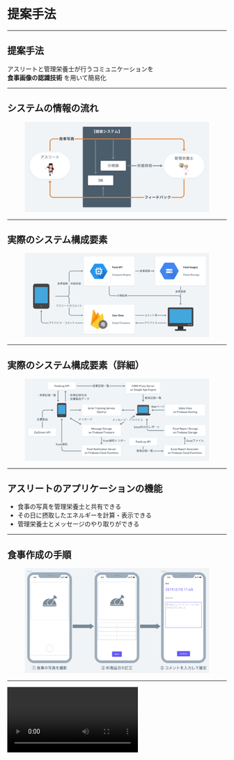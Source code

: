 <!--
- 情報の流れ
- システムの概要
- システムの詳細
- アスリートのアプリケーション
- 管理栄養士のアプリケーション
-->

<!-- transition: flip -->

# 提案手法

---

## 提案手法

アスリートと管理栄養士が行うコミュニケーションを
<br>
**食事画像の認識技術** を用いて簡易化

---

## システムの情報の流れ

<figure>
  <img src="../images/proposed-system.png">
</figure>

---

## 実際のシステム構成要素

<figure>
  <img src="../images/architecture.png">
</figure>

---

## 実際のシステム構成要素（詳細）

<figure>
  <img src="../images/system-architecture.png">
</figure>

---

## アスリートのアプリケーションの機能

* 食事の写真を管理栄養士と共有できる
* その日に摂取したエネルギーを計算・表示できる
* 管理栄養士とメッセージのやり取りができる

---

## 食事作成の手順

<figure>
  <img src="../images/create-record.png">
</figure>

---

<video src="../images/create-record.mp4" controls>

---

## 料理選択の3つの方法

* 食事画像からの料理品目の推定
* テキストによる料理品目の検索
* バーコードによる料理品目の検索

---

## 食事記録の閲覧

<section class="horizontal-box">
  <figure>
    <img src="../images/index-record-1.png" class="raw border">
    <figcaption>食事記録の一覧</figcaption>
  </figure>

  <figure>
    <img src="../images/index-record-2.png" class="raw border">
    <figcaption>食事記録の詳細</figcaption>
  </figure>
</section>

---

## メッセージ

<section class="horizontal-box">
  <figure>
    <img src="../images/message-1.png" class="raw border">
    <figcaption>メッセージ ①</figcaption>
  </figure>

  <figure>
    <img src="../images/message-2.png" class="raw border">
    <figcaption>メッセージ ②</figcaption>
  </figure>
</section>

---

## 統計情報

<!--
TODO: MOVIE SCENARIO
- 体組成値の表示と登録
- 統計情報を増やしたい
-->

<section class="horizontal-box">
  <figure>
    <img src="../images/athlete-data.png" class="raw border">
  </figure>

  <p>
    <em>体重の登録</em>と表示ができる<br>
    表示できる統計情報を増やしたい
  </p>
</section>

---

## 管理栄養士のアプリケーションの機能

- 数人から数十人のアスリートの情報（氏名・年齢・体組成値等）を参照できる
- アスリートの食事画像を見ながら栄養指導を作成できる
- コメントと食事をまとめてレポートを作成できる

---

## 管理栄養士側のWebアプリケーションの画面

<figure class="big">
  <img src="../images/dietitian-app-1.png" class="raw">
</figure>

---

<figure class="full">
  <img src="../images/dietitian-app-detail.png" class="raw">
</figure>

---

## 目標値の設定

<figure class="big">
  <img src="../images/dietitian-app-2.png" class="raw">
</figure>

---

## アドバイスの作成

<figure class="big">
  <img src="../images/dietitian-app-3.png" class="raw">
</figure>
